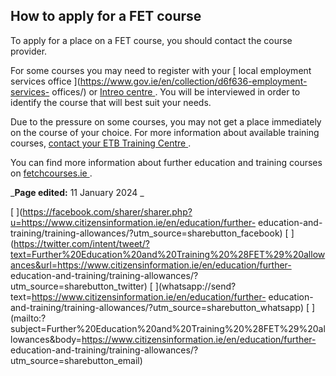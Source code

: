 ##  How to apply for a FET course

To apply for a place on a FET course, you should contact the course provider.

For some courses you may need to register with your [ local employment
services office ](https://www.gov.ie/en/collection/d6f636-employment-services-
offices/) or [ Intreo centre
](https://www.gov.ie/en/directory/category/e1f4b5-intreo-offices/) . You will
be interviewed in order to identify the course that will best suit your needs.

Due to the pressure on some courses, you may not get a place immediately on
the course of your choice. For more information about available training
courses, [ contact your ETB Training Centre
](https://www.etbi.ie/etbs/directory-of-etbs/) .

You can find more information about further education and training courses on
[ fetchcourses.ie ](https://www.fetchcourses.ie/) .  

_**Page edited:** 11 January 2024 _

[
](https://facebook.com/sharer/sharer.php?u=https://www.citizensinformation.ie/en/education/further-
education-and-training/training-allowances/?utm_source=sharebutton_facebook) [
](https://twitter.com/intent/tweet/?text=Further%20Education%20and%20Training%20%28FET%29%20allowances&url=https://www.citizensinformation.ie/en/education/further-
education-and-training/training-allowances/?utm_source=sharebutton_twitter) [
](whatsapp://send?text=https://www.citizensinformation.ie/en/education/further-
education-and-training/training-allowances/?utm_source=sharebutton_whatsapp) [
](mailto:?subject=Further%20Education%20and%20Training%20%28FET%29%20allowances&body=https://www.citizensinformation.ie/en/education/further-
education-and-training/training-allowances/?utm_source=sharebutton_email) [
](javascript:void\(0\))
